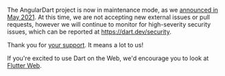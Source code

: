 
The AngularDart project is now in maintenance mode, as we [announced in May 2021](https://medium.com/dartlang/angulardart-flutter-and-the-web-spring-update-f7f5b8b10001). At this time, we are not accepting new external issues or pull requests, however we will continue to monitor for high-severity security issues, which can be reported at https://dart.dev/security. 

Thank you for [your support](https://github.com/angulardart/angular/issues/1976). It means a lot to us!

If you're excited to use Dart on the Web, we'd encourage you to look at [Flutter Web](https://flutter.dev/web).

